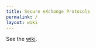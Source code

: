 ```yaml
---
title: Secure eXchange Protocols
permalink: /
layout: wiki
---
```


See the [wiki](/SXP/wiki/ "wikilink").

